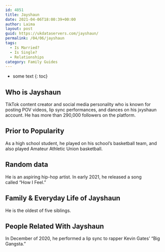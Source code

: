 ```yaml
---
id: 4851
title: Jayshaun
date: 2021-04-06T18:00:39+00:00
author: Laima
layout: post
guid: https://ukdataservers.com/jayshaun/
permalink: /04/06/jayshaun
tags:
  - Is Married?
  - Is Single?
  - Relationships
category: Family Guides
---
```


* some text
{: toc}


## Who is Jayshaun
                  
                  
                  
TikTok content creator and social media personality who is known for posting POV videos, lip sync performances, and dances on his jxyshaun account. He has more than 290,000 followers on the platform.
                  
              
            
              
            
                
                
                
## Prior to Popularity
                  
                  
                  
As a high school student, he played on his school&#8217;s basketball team, and also played Amateur Athletic Union basketball.
                  
              
            
              
            
                
                
                
## Random data
                  
                  
                  
He is an aspiring hip-hop artist. In early 2021, he released a song called &#8220;How I Feel.&#8221;
                  
              
            
              
            
                
                
                
## Family & Everyday Life of Jayshaun
                  
                  
                  
He is the oldest of five siblings.
                  
              
            
              
            
                
                
                
## People Related With Jayshaun
                  
                  
                  
In December of 2020, he performed a lip sync to rapper Kevin Gates&#8217; &#8220;Big Gangsta.&#8221; 
                  
              
            
              
            
                
              
            
              
              
            
            
              
            
          
          
          